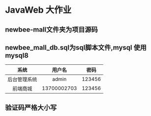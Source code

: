 # JavaWeb 大作业
## newbee-mall文件夹为项目源码
## newbee_mall_db.sql为sql脚本文件,mysql 使用mysql8
| 系统 | 用户名 | 密码 |
| :----: | :----: | :----: |
| 后台管理系统| admin | 123456 |
| 前端商城 | 13700002703 |123456 |
## 验证码严格大小写
